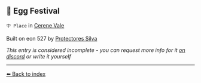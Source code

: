 ## 🥚 Egg Festival

`🪧 Place` in [Cerene Vale](../refs/cerene_vale.md)

Built on eon 527 by [Protectores Silva](../refs/protectores_silva.md)

_This entry is considered incomplete - you can request more info for it [on discord](<https://discord.com/channels/562910943848169472/1173922660489633802>) or write it yourself_


----------
[⬅️ Back to index](/index.md#7d50_s)